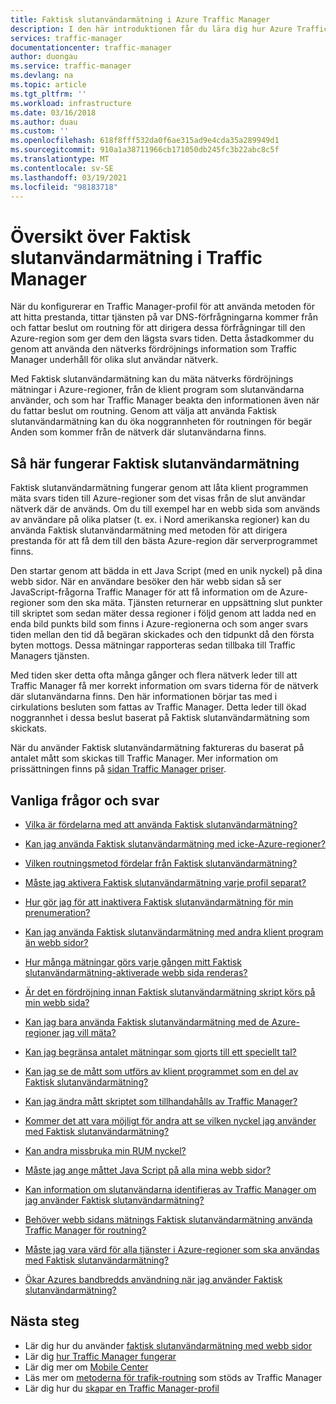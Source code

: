 ```yaml
---
title: Faktisk slutanvändarmätning i Azure Traffic Manager
description: I den här introduktionen får du lära dig hur Azure Traffic Manager Faktisk slutanvändarmätning fungerar.
services: traffic-manager
documentationcenter: traffic-manager
author: duongau
ms.service: traffic-manager
ms.devlang: na
ms.topic: article
ms.tgt_pltfrm: ''
ms.workload: infrastructure
ms.date: 03/16/2018
ms.author: duau
ms.custom: ''
ms.openlocfilehash: 618f8fff532da0f6ae315ad9e4cda35a289949d1
ms.sourcegitcommit: 910a1a38711966cb171050db245fc3b22abc8c5f
ms.translationtype: MT
ms.contentlocale: sv-SE
ms.lasthandoff: 03/19/2021
ms.locfileid: "98183718"
---
```

# <a name="traffic-manager-real-user-measurements-overview"></a>Översikt över Faktisk slutanvändarmätning i Traffic Manager

När du konfigurerar en Traffic Manager-profil för att använda metoden för att hitta prestanda, tittar tjänsten på var DNS-förfrågningarna kommer från och fattar beslut om routning för att dirigera dessa förfrågningar till den Azure-region som ger dem den lägsta svars tiden. Detta åstadkommer du genom att använda den nätverks fördröjnings information som Traffic Manager underhåll för olika slut användar nätverk.

Med Faktisk slutanvändarmätning kan du mäta nätverks fördröjnings mätningar i Azure-regioner, från de klient program som slutanvändarna använder, och som har Traffic Manager beakta den informationen även när du fattar beslut om routning. Genom att välja att använda Faktisk slutanvändarmätning kan du öka noggrannheten för routningen för begär Anden som kommer från de nätverk där slutanvändarna finns. 

## <a name="how-real-user-measurements-work"></a>Så här fungerar Faktisk slutanvändarmätning

Faktisk slutanvändarmätning fungerar genom att låta klient programmen mäta svars tiden till Azure-regioner som det visas från de slut användar nätverk där de används. Om du till exempel har en webb sida som används av användare på olika platser (t. ex. i Nord amerikanska regioner) kan du använda Faktisk slutanvändarmätning med metoden för att dirigera prestanda för att få dem till den bästa Azure-region där serverprogrammet finns.

Den startar genom att bädda in ett Java Script (med en unik nyckel) på dina webb sidor. När en användare besöker den här webb sidan så ser JavaScript-frågorna Traffic Manager för att få information om de Azure-regioner som den ska mäta. Tjänsten returnerar en uppsättning slut punkter till skriptet som sedan mäter dessa regioner i följd genom att ladda ned en enda bild punkts bild som finns i Azure-regionerna och som anger svars tiden mellan den tid då begäran skickades och den tidpunkt då den första byten mottogs. Dessa mätningar rapporteras sedan tillbaka till Traffic Managers tjänsten.

Med tiden sker detta ofta många gånger och flera nätverk leder till att Traffic Manager få mer korrekt information om svars tiderna för de nätverk där slutanvändarna finns. Den här informationen börjar tas med i cirkulations besluten som fattas av Traffic Manager. Detta leder till ökad noggrannhet i dessa beslut baserat på Faktisk slutanvändarmätning som skickats.

När du använder Faktisk slutanvändarmätning faktureras du baserat på antalet mått som skickas till Traffic Manager. Mer information om prissättningen finns på [sidan Traffic Manager priser](https://azure.microsoft.com/pricing/details/traffic-manager/).

## <a name="faqs"></a>Vanliga frågor och svar

* [Vilka är fördelarna med att använda Faktisk slutanvändarmätning?](./traffic-manager-faqs.md#what-are-the-benefits-of-using-real-user-measurements)

* [Kan jag använda Faktisk slutanvändarmätning med icke-Azure-regioner?](./traffic-manager-faqs.md#can-i-use-real-user-measurements-with-non-azure-regions)

* [Vilken routningsmetod fördelar från Faktisk slutanvändarmätning?](./traffic-manager-faqs.md#which-routing-method-benefits-from-real-user-measurements)

* [Måste jag aktivera Faktisk slutanvändarmätning varje profil separat?](./traffic-manager-faqs.md#do-i-need-to-enable-real-user-measurements-each-profile-separately)

* [Hur gör jag för att inaktivera Faktisk slutanvändarmätning för min prenumeration?](./traffic-manager-faqs.md#how-do-i-turn-off-real-user-measurements-for-my-subscription)

* [Kan jag använda Faktisk slutanvändarmätning med andra klient program än webb sidor?](./traffic-manager-faqs.md#can-i-use-real-user-measurements-with-client-applications-other-than-web-pages)

* [Hur många mätningar görs varje gången mitt Faktisk slutanvändarmätning-aktiverade webb sida renderas?](./traffic-manager-faqs.md#how-many-measurements-are-made-each-time-my-real-user-measurements-enabled-web-page-is-rendered)

* [Är det en fördröjning innan Faktisk slutanvändarmätning skript körs på min webb sida?](./traffic-manager-faqs.md#is-there-a-delay-before-real-user-measurements-script-runs-in-my-webpage)

* [Kan jag bara använda Faktisk slutanvändarmätning med de Azure-regioner jag vill mäta?](./traffic-manager-faqs.md#can-i-use-real-user-measurements-with-only-the-azure-regions-i-want-to-measure)

* [Kan jag begränsa antalet mätningar som gjorts till ett speciellt tal?](./traffic-manager-faqs.md#can-i-limit-the-number-of-measurements-made-to-a-specific-number)

* [Kan jag se de mått som utförs av klient programmet som en del av Faktisk slutanvändarmätning?](./traffic-manager-faqs.md#can-i-see-the-measurements-taken-by-my-client-application-as-part-of-real-user-measurements)

* [Kan jag ändra mått skriptet som tillhandahålls av Traffic Manager?](./traffic-manager-faqs.md#can-i-modify-the-measurement-script-provided-by-traffic-manager)

* [Kommer det att vara möjligt för andra att se vilken nyckel jag använder med Faktisk slutanvändarmätning?](./traffic-manager-faqs.md#will-it-be-possible-for-others-to-see-the-key-i-use-with-real-user-measurements)

* [Kan andra missbruka min RUM nyckel?](./traffic-manager-faqs.md#can-others-abuse-my-rum-key)

* [Måste jag ange måttet Java Script på alla mina webb sidor?](./traffic-manager-faqs.md#do-i-need-to-put-the-measurement-javascript-in-all-my-web-pages)

* [Kan information om slutanvändarna identifieras av Traffic Manager om jag använder Faktisk slutanvändarmätning?](./traffic-manager-faqs.md#can-information-about-my-end-users-be-identified-by-traffic-manager-if-i-use-real-user-measurements)

* [Behöver webb sidans mätnings Faktisk slutanvändarmätning använda Traffic Manager för routning?](./traffic-manager-faqs.md#does-the-webpage-measuring-real-user-measurements-need-to-be-using-traffic-manager-for-routing)

* [Måste jag vara värd för alla tjänster i Azure-regioner som ska användas med Faktisk slutanvändarmätning?](./traffic-manager-faqs.md#do-i-need-to-host-any-service-on-azure-regions-to-use-with-real-user-measurements)

* [Ökar Azures bandbredds användning när jag använder Faktisk slutanvändarmätning?](./traffic-manager-faqs.md#will-my-azure-bandwidth-usage-increase-when-i-use-real-user-measurements)

## <a name="next-steps"></a>Nästa steg
- Lär dig hur du använder [faktisk slutanvändarmätning med webb sidor](traffic-manager-create-rum-web-pages.md)
- Lär dig [hur Traffic Manager fungerar](traffic-manager-overview.md)
- Lär dig mer om [Mobile Center](/mobile-center/)
- Läs mer om [metoderna för trafik-routning](traffic-manager-routing-methods.md) som stöds av Traffic Manager
- Lär dig hur du [skapar en Traffic Manager-profil](./quickstart-create-traffic-manager-profile.md)